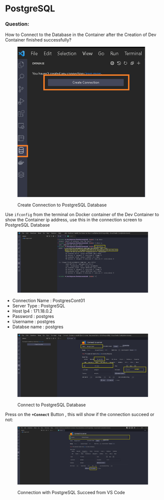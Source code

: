 # PostgreSQL

### Question:

How to Connect to the Database in the Container after the Creation of Dev Container finished successfully?

<figure><img src="../.gitbook/assets/01-connect-to-postgresql-database-from-vscode.png" alt=""><figcaption><p>Create Connection to PostgreSQL Database</p></figcaption></figure>

Use `ifconfig` from the terminal on Docker container of the Dev Container to show the Container ip address, use this in the connection screen to PostgreSQL Database

<figure><img src="../.gitbook/assets/04-ifconfig-command-in-docker-container.png" alt=""><figcaption></figcaption></figure>

* Connection Name : PostgresCont01
* Server Type : PostgreSQL
* Host Ip4 : 171.18.0.2
* Password : postgres
* Username : postgres
* Databse name : postgres

<figure><img src="../.gitbook/assets/02-connection-parameters--to-postgresql-database-from-vscode.png" alt=""><figcaption><p>Connect to PostgreSQL Database</p></figcaption></figure>

Press on the **`+Connect`** Button , this will show if the connection succeed or not:

<figure><img src="../.gitbook/assets/03-connection-success--to-postgresql-database-from-vscode.png" alt=""><figcaption><p>Connection with PostgreSQL Succeed from VS Code</p></figcaption></figure>

